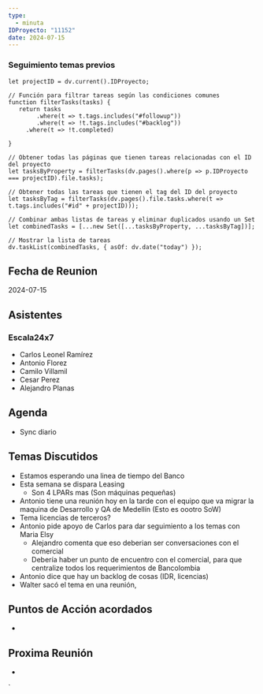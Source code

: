 ```yaml
---
type:
  - minuta
IDProyecto: "11152"
date: 2024-07-15
---
```

### Seguimiento temas previos

```dataviewjs
let projectID = dv.current().IDProyecto;

// Función para filtrar tareas según las condiciones comunes
function filterTasks(tasks) {
   return tasks
        .where(t => t.tags.includes("#followup"))
        .where(t => !t.tags.includes("#backlog"))
     .where(t => !t.completed)
        
}

// Obtener todas las páginas que tienen tareas relacionadas con el ID del proyecto
let tasksByProperty = filterTasks(dv.pages().where(p => p.IDProyecto === projectID).file.tasks);

// Obtener todas las tareas que tienen el tag del ID del proyecto
let tasksByTag = filterTasks(dv.pages().file.tasks.where(t => t.tags.includes("#id" + projectID)));

// Combinar ambas listas de tareas y eliminar duplicados usando un Set
let combinedTasks = [...new Set([...tasksByProperty, ...tasksByTag])];

// Mostrar la lista de tareas
dv.taskList(combinedTasks, { asOf: dv.date("today") });
 ```
## Fecha de Reunion
2024-07-15

## Asistentes

### Escala24x7
- Carlos Leonel Ramírez
- Antonio Florez
- Camilo Villamil
- Cesar Perez
- Alejandro Planas

## Agenda
* Sync diario 
## Temas Discutidos
* Estamos esperando una linea de tiempo del Banco
* Esta semana se dispara Leasing
	* Son 4 LPARs mas (Son máquinas pequeñas)
* Antonio tiene una reunión hoy en la tarde con el equipo que va migrar la maquina de Desarrollo y QA de Medellín (Esto es oootro SoW)
* Tema licencias de terceros?
* Antonio pide apoyo de Carlos para dar seguimiento a los temas con Maria Elsy
	* Alejandro comenta que eso deberian ser conversaciones con el comercial
	* Debería haber un punto de encuentro con el comercial, para que centralize todos los requerimientos de Bancolombia
* Antonio dice que hay un backlog de cosas (IDR, licencias)
* Walter sacó el tema en una reunión,
## Puntos de Acción acordados
*  

## Proxima Reunión
*   

`